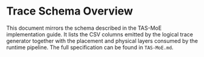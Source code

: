 # Trace Schema Overview

This document mirrors the schema described in the TAS-MoE implementation guide. It lists the
CSV columns emitted by the logical trace generator together with the placement and physical
layers consumed by the runtime pipeline. The full specification can be found in `TAS-MoE.md`.
